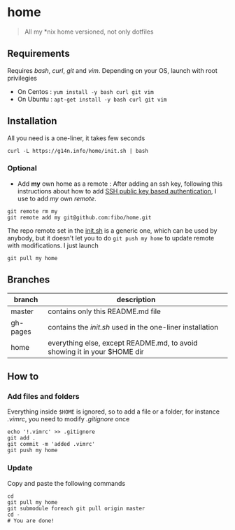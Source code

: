 # home

> All my *nix home versioned, not only dotfiles

## Requirements

Requires *bash*, *curl*, *git* and *vim*. Depending on your OS, launch with root privilegies

* On Centos
: `yum install -y bash curl git vim`
* On Ubuntu
: `apt-get install -y bash curl git vim`

## Installation

All you need is a one-liner, it takes few seconds

```
curl -L https://g14n.info/home/init.sh | bash
```

### Optional

* Add **my** own home as a remote
: After adding an ssh key, following this instructions about how to add [SSH public key based authentication](http://g14n.info/2013/04/getting-started-with-git-shell/#ssh-public-key-based-authentication), I use to add *my* own *remote*. 

```
git remote rm my
git remote add my git@github.com:fibo/home.git
```

The repo remote set in the [init.sh][1] is a generic one, which can be used by anybody, but it doesn't let you to do `git push my home` to update remote with modifications. I just launch

```
git pull my home
```

## Branches

|branch  |description                                                              |
|--------|-------------------------------------------------------------------------|
|master  | contains only this README.md file                                       |
|gh-pages| contains the *init.sh* used in the one-liner installation               |
|home    | everything else, except README.md, to avoid showing it in your $HOME dir|

## How to

### Add files and folders

Everything inside `$HOME` is ignored, so to add a file or a folder, for instance *.vimrc*, you need to modify *.gitignore* once

```
echo '!.vimrc' >> .gitignore
git add .
git commit -m 'added .vimrc'
git push my home
```

### Update

Copy and paste the following commands

```
cd
git pull my home
git submodule foreach git pull origin master
cd -
# You are done!
```

  [1]: https://github.com/fibo/home/blob/gh-pages/init.sh "init.sh"

